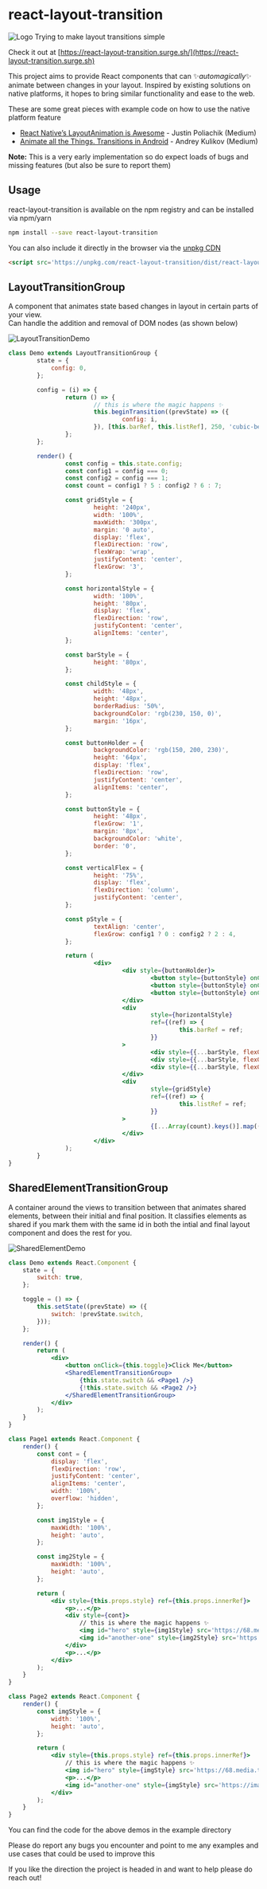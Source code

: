 # react-layout-transition

![Logo](assets/logo.png)
Trying to make layout transitions simple

Check it out at [https://react-layout-transition.surge.sh/](https://react-layout-transition.surge.sh)

This project aims to provide React components that can :sparkles:_automagically_:sparkles: animate between changes in your layout.
Inspired by existing solutions on native platforms, it hopes to bring similar functionality and ease to the web.

These are some great pieces with example code on how to use the native platform feature
- [React Native’s LayoutAnimation is Awesome](https://medium.com/@Jpoliachik/react-native-s-layoutanimation-is-awesome-4a4d317afd3e) - Justin Poliachik (Medium)
- [Animate all the Things. Transitions in Android](https://medium.com/@andkulikov/animate-all-the-things-transitions-in-android-914af5477d50) - Andrey Kulikov (Medium)

**Note:** This is a very early implementation so do expect loads of bugs and missing features (but also be sure to report them)

## Usage

react-layout-transition is available on the npm registry and can be installed via npm/yarn

```bash
npm install --save react-layout-transition
```

You can also include it directly in the browser via the [unpkg CDN](https://unpkg.com)

```html
<script src='https://unpkg.com/react-layout-transition/dist/react-layout-transition.min.js'></script>
```

## LayoutTransitionGroup

A component that animates state based changes in layout in certain parts of your view.<br>
Can handle the addition and removal of DOM nodes (as shown below)

![LayoutTransitionDemo](assets/demoGifs/layoutTransitionDemo.gif)

```jsx
class Demo extends LayoutTransitionGroup {
        state = {
            config: 0,
        };

		config = (i) => {
				return () => {
						// this is where the magic happens ✨
						this.beginTransition((prevState) => ({
								config: i,
						}), [this.barRef, this.listRef], 250, 'cubic-bezier(0.64, 0.13, 0.05, 1.67)');
				};
		};

		render() {
				const config = this.state.config;
				const config1 = config === 0;
				const config2 = config === 1;
				const count = config1 ? 5 : config2 ? 6 : 7;

				const gridStyle = {
						height: '240px',
						width: '100%',
						maxWidth: '300px',
						margin: '0 auto',
						display: 'flex',
						flexDirection: 'row',
						flexWrap: 'wrap',
						justifyContent: 'center',
						flexGrow: '3',
				};

				const horizontalStyle = {
						width: '100%',
						height: '80px',
						display: 'flex',
						flexDirection: 'row',
						justifyContent: 'center',
						alignItems: 'center',
				};

				const barStyle = {
						height: '80px',
				};

				const childStyle = {
						width: '48px',
						height: '48px',
						borderRadius: '50%',
						backgroundColor: 'rgb(230, 150, 0)',
						margin: '16px',
				};

				const buttonHolder = {
						backgroundColor: 'rgb(150, 200, 230)',
						height: '64px',
						display: 'flex',
						flexDirection: 'row',
						justifyContent: 'center',
						alignItems: 'center',
				};

				const buttonStyle = {
						height: '48px',
						flexGrow: '1',
						margin: '8px',
						backgroundColor: 'white',
						border: '0',
				};

				const verticalFlex = {
						height: '75%',
						display: 'flex',
						flexDirection: 'column',
						justifyContent: 'center',
				};

				const pStyle = {
						textAlign: 'center',
						flexGrow: config1 ? 0 : config2 ? 2 : 4,
				};

				return (
						<div>
								<div style={buttonHolder}>
										<button style={buttonStyle} onClick={this.config(0)}>0</button>
										<button style={buttonStyle} onClick={this.config(1)}>1</button>
										<button style={buttonStyle} onClick={this.config(2)}>2</button>
								</div>
								<div
										style={horizontalStyle}
										ref={(ref) => {
												this.barRef = ref;
										}}
								>
										<div style={{...barStyle, flexGrow: 1, backgroundColor: 'rgb(200, 0, 0)'}}></div>
										<div style={{...barStyle, flexGrow: config1 ? 1 : config2 ? 5 : 1, backgroundColor: 'rgb(0, 200, 0)'}}></div>
										<div style={{...barStyle, flexGrow: config1 ? 1 : config2 ? 5 : 10, backgroundColor: 'rgb(0, 0, 200)'}}></div>
								</div>
								<div
										style={gridStyle}
										ref={(ref) => {
												this.listRef = ref;
										}}
								>
										{[...Array(count).keys()].map((i) => <div style={childStyle} key={i}></div>)}
								</div>
						</div>
				);
		}
}
```


## SharedElementTransitionGroup

A container around the views to transition between that animates shared elements, between their initial and final position.
It classifies elements as shared if you mark them with the same id in both the intial and final layout component and does the rest for you.

![SharedElementDemo](assets/demoGifs/sharedElementDemo.gif)

```jsx
class Demo extends React.Component {
    state = {
        switch: true,
    };

    toggle = () => {
        this.setState((prevState) => ({
            switch: !prevState.switch,
        }));
    };

    render() {
        return (
            <div>
                <button onClick={this.toggle}>Click Me</button>
                <SharedElementTransitionGroup>
                    {this.state.switch && <Page1 />}
                    {!this.state.switch && <Page2 />}
                </SharedElementTransitionGroup>
            </div>
        );
    }
}

class Page1 extends React.Component {
    render() {
        const cont = {
            display: 'flex',
            flexDirection: 'row',
            justifyContent: 'center',
            alignItems: 'center',
            width: '100%',
            overflow: 'hidden',
        };

        const img1Style = {
            maxWidth: '100%',
            height: 'auto',
        };

        const img2Style = {
            maxWidth: '100%',
            height: 'auto',
        };

        return (
            <div style={this.props.style} ref={this.props.innerRef}>
                <p>...</p>
                <div style={cont}>
                    // this is where the magic happens ✨
                    <img id="hero" style={img1Style} src='https://68.media.tumblr.com/4d1f173744a32bb4b35a2d5d0babff74/tumblr_mnh29fxz111st5lhmo1_1280.jpg' />
                    <img id="another-one" style={img2Style} src='https://images.unsplash.com/13/unsplash_5239d6c04342c_1.JPG' />
                </div>
                <p>...</p>
            </div>
        );
    }
}

class Page2 extends React.Component {
    render() {
        const imgStyle = {
            width: '100%',
            height: 'auto',
        };

        return (
            <div style={this.props.style} ref={this.props.innerRef}>
                // this is where the magic happens ✨
                <img id="hero" style={imgStyle} src='https://68.media.tumblr.com/4d1f173744a32bb4b35a2d5d0babff74/tumblr_mnh29fxz111st5lhmo1_1280.jpg' />
                <p>...</p>
                <img id="another-one" style={imgStyle} src='https://images.unsplash.com/13/unsplash_5239d6c04342c_1.JPG' />
            </div>
        );
    }
}

```

You can find the code for the above demos in the example directory

Please do report any bugs you encounter and point to me any examples and use cases that could be used to improve this

If you like the direction the project is headed in and want to help please do reach out!
